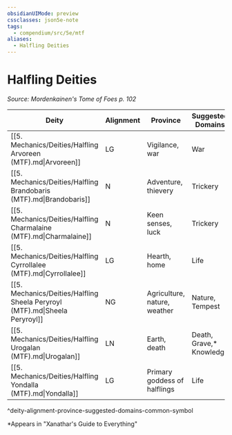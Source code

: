 ```yaml
---
obsidianUIMode: preview
cssclasses: json5e-note
tags:
  - compendium/src/5e/mtf
aliases:
  - Halfling Deities
---
```

# Halfling Deities
*Source: Mordenkainen's Tome of Foes p. 102* 

| Deity | Alignment | Province | Suggested Domains | Common Symbol |
|-------|-----------|----------|-------------------|---------------|
| [[5. Mechanics/Deities/Halfling Arvoreen (MTF).md\|Arvoreen]] | LG | Vigilance, war | War | Crossed short swords |
| [[5. Mechanics/Deities/Halfling Brandobaris (MTF).md\|Brandobaris]] | N | Adventure, thievery | Trickery | Halfling footprint |
| [[5. Mechanics/Deities/Halfling Charmalaine (MTF).md\|Charmalaine]] | N | Keen senses, luck | Trickery | Burning boot print |
| [[5. Mechanics/Deities/Halfling Cyrrollalee (MTF).md\|Cyrrollalee]] | LG | Hearth, home | Life | An open door |
| [[5. Mechanics/Deities/Halfling Sheela Peryroyl (MTF).md\|Sheela Peryroyl]] | NG | Agriculture, nature, weather | Nature, Tempest | A flower |
| [[5. Mechanics/Deities/Halfling Urogalan (MTF).md\|Urogalan]] | LN | Earth, death | Death, Grave,* Knowledge | Silhouette of a dog's head |
| [[5. Mechanics/Deities/Halfling Yondalla (MTF).md\|Yondalla]] | LG | Primary goddess of halflings | Life | Cornucopia |
^deity-alignment-province-suggested-domains-common-symbol

*Appears in "Xanathar's Guide to Everything"
